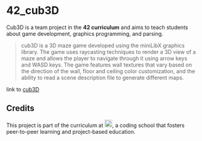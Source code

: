 # 42_cub3D

Cub3D is a team project in the **42 curriculum** and aims to teach students about game development, graphics programming, and parsing.

<blockquote>
cub3D is a 3D maze game developed using the miniLibX graphics library. The game uses raycasting techniques to render a 3D view of a maze and allows the player to navigate through it using arrow keys and WASD keys. The game features wall textures that vary based on the direction of the wall, floor and ceiling color customization, and the ability to read a scene description file to generate different maps.
</blockquote>

link to [cub3D](https://github.com/UGOI/cub3d)


<h2>Credits</h3>
This project is part of the curriculum at <a href="https://www.42heilbronn.de"><img src="https://upload.wikimedia.org/wikipedia/commons/thumb/8/8d/42_Logo.svg/1200px-42_Logo.svg.png" width="20" alt="42" /></a>, a coding school that fosters peer-to-peer learning and project-based education.
